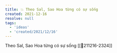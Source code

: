 ```yaml
---
title: 💥 Theo Sal, Sao Hoa từng có sự sống
created: 2021-12-16
resolve: null
tags:
  - 'ideas'
  - 'created/2021/12/16'
---
```


Theo Sal, Sao Hoa từng có sự sống [[💬211216-2324]]

